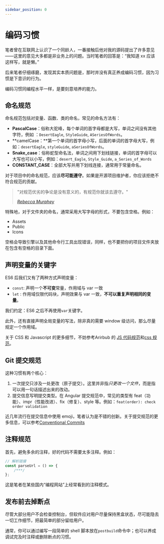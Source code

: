 ```yaml
---
sidebar_position: 0
---
```


# 编码习惯

笔者曾在互联网上认识了一个同龄人，一番接触后他对我的源码提出了许多意见——这里的意见大多都是非业务上的问题。当时笔者的回答是：“我知道 xx 应该这样写，就是懒。”

后来笔者仔细琢磨，发现其实本质问题是，那时并没有真正养成编码习惯，因为习惯是下意识的行为。

编码习惯同编程水平一样，是要刻意培养的能力。

## 命名规范

命名规范包括对变量、函数、类的命名，常见的命名方法有：

-   **PascalCase**：俗称大驼峰，每个单词的首字母都是大写，单词之间没有其他字符，例如 ：`DesertEagle`, `StyleGuide`, `ASeriesOfWords`。
-   **camelCase：**第一个单词的首字母小写，后面的单词的首字母大写，例如：`desertEagle`, `styleGuide`, `aSeriesOfWords`。
-   **Snake_case**：俗称蛇型命名法，单词之间用下划线链接，单词的首字母可以大写也可以小写，例如：`desert_Eagle`, `Style_Guide`, `a_Series_of_Words`
-   **CONSTANT_CASE**：全部大写并用下划线连接，通常用于常量命名。

对于项目中的命名规范，应该**尽可能遵守**。如果是开源项目维护者，你应该拒绝不符合规范的贡献。

> "对规范优劣的争论是没有意义的，有规范你就该去遵守。"
>
> _[Rebecca Murphey](https://rmurphey.com/)_

特殊地，对于文件夹的命名，通常采用大写字母的形式，不要包含空格。例如：

-   Assets
-   Public
-   Icons

空格会导致引擎以及其他命令行工具出现错误，同样，也不要把你的项目文件夹放在包含有空格的目录下面。

## 声明变量的关键字

ES6 后我们又有了两种方式声明变量：

-   `const`: 声明一个**不可变**常量，作用域与 var 一致
-   `let` : 作用域仅限代码块，声明效果与 var 一致，**不可以重复声明相同的变量**。

我们约定：ES6 之后不再使用`var`关键字。

此外，还有直接声明全局变量的写法，除非真的需要 window 级访问，那么尽量规定一个作用域。

关于 CSS 和 Javascript 的更多细节，不妨参考Arirbub 的 [JS 代码规范](https://github.com/airbnb/javascript)和[css 规范](https://github.com/airbnb/css)。

## Git 提交规范

这种习惯有两个核心：

1. 一次提交只涉及一处更改（原子提交）。这里并非指*只更改一个文件*，而是指可以用一句话描述出来的改动。
2. 提交信息写明提交类型。在 Angular 提交规范中，常见的类型有 feat（功能）、impr（性能改进）、fix（修复）、style 等。例如：`feat(order): check order validation`

近几年流行在提交信息中使用 emoji，笔者认为是不错的创新。关于提交规范的更多信息，可以参考[Conventional Commits](https://www.conventionalcommits.org/en/v1.0.0/)

## 注释规范

首先，避免多余的注释，好的代码不需要太多注释。例如：

```jsx
// 解析链接
const parseUrl = () => {
	/***/
};
```

这是笔者在某些国内“编程网站”上经常看到的注释模式。

## 发布前去掉断点

尽管大部分用户不会检查控制台，但软件应对用户尽量保持黑盒状态，尽可能隐去一切工作细节，把最简单的部分留给用户。

通常，你可以通过编写一段简单的 shell 脚本放在`postbuild`命令中；也可以养成调试完及时注释或删除断点的习惯。
